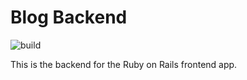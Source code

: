# Blog Backend

![build](https://github.com/arunkpatra/blog-backend/workflows/build/badge.svg)

This is the backend for the Ruby on Rails frontend app.
